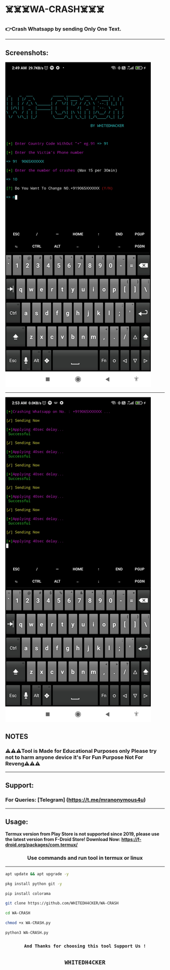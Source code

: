 # ☠️☠️☠️WA-CRASH☠️☠️☠️

### 👉Crash Whatsapp by  sending Only One Text.
***

## Screenshots:
![App Screenshot](https://github.com/WHITEDH4CKER/WA-CRASH/blob/main/Screenshots/Screenshot_1.jpg) 
***
![App Screenshot](https://github.com/WHITEDH4CKER/WA-CRASH/blob/main/Screenshots/Screenshot_2.jpg)

## NOTES
   ### ⚠️⚠️⚠️Tool is Made for Educational Purposes only Please try not to harm anyone device it's For Fun Purpose Not For Reveng⚠️⚠️⚠️
   ***
   


## Support: 
   ### For Queries: [Telegram] (https://t.me/mranonymous4u)
   ***


## Usage:
 ****Termux version from Play Store is not supported since 2019, please use the latest version from F-Droid Store!
Download Now:  https://f-droid.org/packages/com.termux/****


### <p align="center">Use commands and run tool in termux or linux
***
```bash
apt update && apt upgrade -y
```
```bash
pkg install python git -y
```
```bash
pip install colorama
```
```bash
git clone https://github.com/WHITEDH4CKER/WA-CRASH
```
```bash
cd WA-CRASH
```
```bash
chmod +x WA-CRASH.py
```
```bash
python3 WA-CRASH.py
```
### <p align="center">```And Thanks for choosing this tool Support Us !```

## <p align="center">```WHITEDH4CKER```
